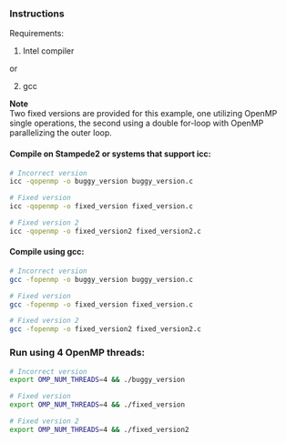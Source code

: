 ### Instructions

Requirements:
1. Intel compiler

or

2. gcc



**Note**  
Two fixed versions are provided for this example, one utilizing OpenMP single operations, the second using a double for-loop with OpenMP parallelizing the outer loop.


#### Compile on Stampede2 or systems that support icc:

```bash
# Incorrect version
icc -qopenmp -o buggy_version buggy_version.c

# Fixed version
icc -qopenmp -o fixed_version fixed_version.c

# Fixed version 2
icc -qopenmp -o fixed_version2 fixed_version2.c
```


#### Compile using gcc:

```bash
# Incorrect version
gcc -fopenmp -o buggy_version buggy_version.c

# Fixed version
gcc -fopenmp -o fixed_version fixed_version.c

# Fixed version 2
gcc -fopenmp -o fixed_version2 fixed_version2.c
```


### Run using 4 OpenMP threads:

```bash
# Incorrect version
export OMP_NUM_THREADS=4 && ./buggy_version  

# Fixed version
export OMP_NUM_THREADS=4 && ./fixed_version

# Fixed version 2
export OMP_NUM_THREADS=4 && ./fixed_version2
```
